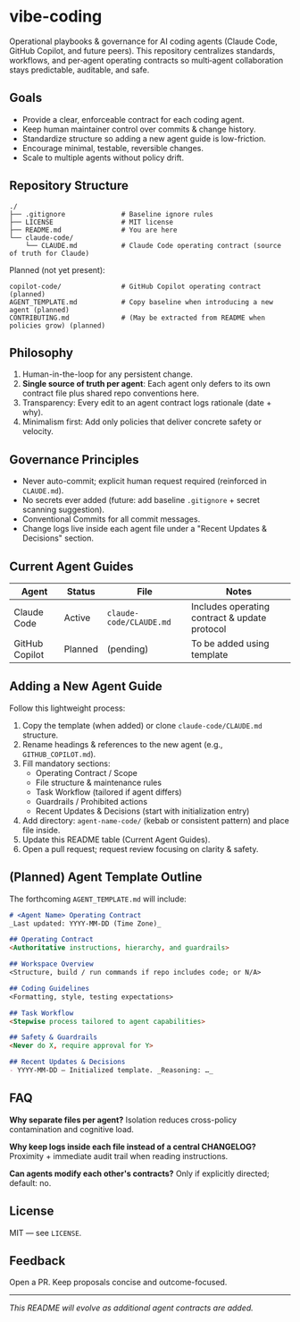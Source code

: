 # vibe-coding

Operational playbooks & governance for AI coding agents (Claude Code, GitHub Copilot, and future peers). This repository centralizes standards, workflows, and per‑agent operating contracts so multi‑agent collaboration stays predictable, auditable, and safe.

## Goals

- Provide a clear, enforceable contract for each coding agent.
- Keep human maintainer control over commits & change history.
- Standardize structure so adding a new agent guide is low-friction.
- Encourage minimal, testable, reversible changes.
- Scale to multiple agents without policy drift.

## Repository Structure

```text
./
├── .gitignore              # Baseline ignore rules
├── LICENSE                 # MIT license
├── README.md               # You are here
└── claude-code/
	└── CLAUDE.md           # Claude Code operating contract (source of truth for Claude)
```

Planned (not yet present):

```text
copilot-code/               # GitHub Copilot operating contract (planned)
AGENT_TEMPLATE.md           # Copy baseline when introducing a new agent (planned)
CONTRIBUTING.md             # (May be extracted from README when policies grow) (planned)
```

## Philosophy

1. Human-in-the-loop for any persistent change.
2. **Single source of truth per agent**: Each agent only defers to its own contract file plus shared repo conventions here.
3. Transparency: Every edit to an agent contract logs rationale (date + why).
4. Minimalism first: Add only policies that deliver concrete safety or velocity.

## Governance Principles

- Never auto-commit; explicit human request required (reinforced in `CLAUDE.md`).
- No secrets ever added (future: add baseline `.gitignore` + secret scanning suggestion).
- Conventional Commits for all commit messages.
- Change logs live inside each agent file under a "Recent Updates & Decisions" section.

## Current Agent Guides

| Agent | Status | File | Notes |
|-------|--------|------|-------|
| Claude Code | Active | `claude-code/CLAUDE.md` | Includes operating contract & update protocol |
| GitHub Copilot | Planned | (pending) | To be added using template |

## Adding a New Agent Guide

Follow this lightweight process:

1. Copy the template (when added) or clone `claude-code/CLAUDE.md` structure.
2. Rename headings & references to the new agent (e.g., `GITHUB_COPILOT.md`).
3. Fill mandatory sections:
	- Operating Contract / Scope
	- File structure & maintenance rules
	- Task Workflow (tailored if agent differs)
	- Guardrails / Prohibited actions
	- Recent Updates & Decisions (start with initialization entry)
4. Add directory: `agent-name-code/` (kebab or consistent pattern) and place file inside.
5. Update this README table (Current Agent Guides).
6. Open a pull request; request review focusing on clarity & safety.

## (Planned) Agent Template Outline

The forthcoming `AGENT_TEMPLATE.md` will include:

```markdown
# <Agent Name> Operating Contract
_Last updated: YYYY-MM-DD (Time Zone)_

## Operating Contract
<Authoritative instructions, hierarchy, and guardrails>

## Workspace Overview
<Structure, build / run commands if repo includes code; or N/A>

## Coding Guidelines
<Formatting, style, testing expectations>

## Task Workflow
<Stepwise process tailored to agent capabilities>

## Safety & Guardrails
<Never do X, require approval for Y>

## Recent Updates & Decisions
- YYYY-MM-DD — Initialized template. _Reasoning: …_
```

## FAQ

**Why separate files per agent?** Isolation reduces cross-policy contamination and cognitive load.

**Why keep logs inside each file instead of a central CHANGELOG?** Proximity + immediate audit trail when reading instructions.

**Can agents modify each other's contracts?** Only if explicitly directed; default: no.

## License

MIT — see `LICENSE`.

## Feedback

Open a PR. Keep proposals concise and outcome-focused.

---

*This README will evolve as additional agent contracts are added.*

